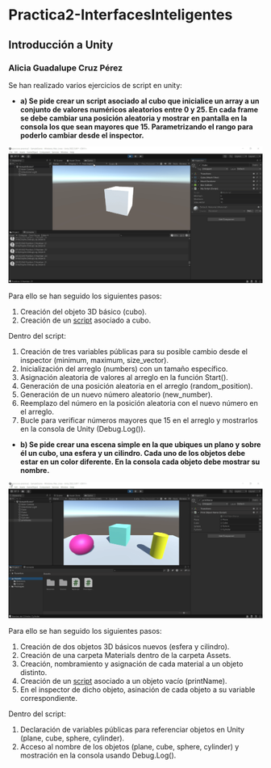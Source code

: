 # Practica2-InterfacesInteligentes
## Introducción a Unity
### Alicia Guadalupe Cruz Pérez
Se han realizado varios ejercicios de script en unity:

- **a) Se pide crear un script asociado al cubo que inicialice un array a un conjunto de valores numéricos aleatorios entre 0 y 25. En cada frame se debe cambiar una posición aleatoria y mostrar en pantalla en la consola los que sean mayores que 15. Parametrizando el rango para poderlo cambiar desde el inspector.**

![ejercicio_1](gifs/ejercicio_1.gif)

Para ello se han seguido los siguientes pasos:
1. Creación del objeto 3D básico (cubo).
2. Creación de un [script](scripts/ejercicio1_script.cs) asociado a cubo.
   
Dentro del script:

1. Creación de tres variables públicas para su posible cambio desde el inspector (minimum, maximum, size_vector).
2. Inicialización del arreglo (numbers) con un tamaño específico.
3. Asignación aleatoria de valores al arreglo en la función Start().
4. Generación de una posición aleatoria en el arreglo (random_position).
5. Generación de un nuevo número aleatorio (new_number).
6. Reemplazo del número en la posición aleatoria con el nuevo número en el arreglo.
7. Bucle para verificar números mayores que 15 en el arreglo y mostrarlos en la consola de Unity (Debug.Log()).


- **b) Se pide crear una escena simple en la que ubiques un plano y sobre él un cubo, una esfera y un cilindro. Cada uno de los objetos debe estar en un color diferente. En la consola cada objeto debe mostrar su nombre.**

![ejercicio_2](gifs/ejercicio_2.gif)

Para ello se han seguido los siguientes pasos:
1. Creación de dos objetos 3D básicos nuevos (esfera y cilindro).
2. Creación de una carpeta Materials dentro de la carpeta Assets.
3. Creación, nombramiento y asignación de cada material a un objeto distinto.
4. Creación de un [script](scripts/ejercicio2_script.cs) asociado a un objeto vacío (printName).
5. En el inspector de dicho objeto, asinación de cada objeto a su variable correspondiente.

Dentro del script:

1. Declaración de variables públicas para referenciar objetos en Unity (plane, cube, sphere, cylinder).
2. Acceso al nombre de los objetos (plane, cube, sphere, cylinder)  y mostración en la consola usando Debug.Log().
